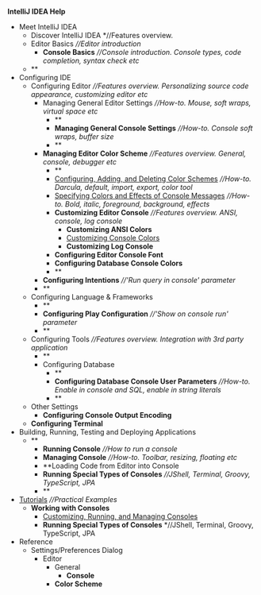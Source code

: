 

**IntelliJ IDEA Help**

 - Meet IntelliJ IDEA	
 	 - Discover IntelliJ IDEA *//Features overview.
	 - Editor Basics *//Editor introduction*
		 - **Console Basics** *//Console introduction. Console types, code completion, syntax check etc* 	 
	 - **	 
 - Configuring IDE
	 - Configuring Editor *//Features overview. Personalizing source code appearance, customizing editor etc*
		 - Managing General Editor Settings *//How-to. Mouse, soft wraps, virtual space etc*
			 - **
			 - **Managing General Console Settings** *//How-to. Console soft wraps, buffer size*
			 - **
		 - **Managing Editor Color Scheme** *//Features overview. General, console, debugger etc*
			 - **
			 - [Configuring, Adding, and Deleting Color Schemes](Scheme.md) *//How-to. Darcula, default, import, export, color tool*
			 - [Specifying Colors and Effects of Console Messages](ColorTool.md) *//How-to. Bold, italic, foreground, background, effects*
			 - **Customizing Editor Console** *//Features overview. ANSI, console, log console*
				 - **Customizing ANSI Colors**
				 - [Customizing Console Colors](ConsoleColor.md)
				 - **Customizing Log Console**
			 - **Configuring Editor Console Font**
			 - **Configuring Database Console Colors**
			- **
		- **Configuring Intentions** *//'Run query in console' parameter*
		- **
	- Configuring Language & Frameworks
		- **
		- **Configuring Play Configuration** *//'Show on console run' parameter*
		- **
	- Configuring Tools *//Features overview. Integration with 3rd party application*
		- **
		- Configuring Database 
			- **
			- **Configuring Database Console User Parameters** *//How-to. Enable in console and SQL, enable in string literals*
			- **
	- Other Settings
		- **Configuring Console Output Encoding**
	- **Configuring Terminal**
- Building, Running, Testing and Deploying Applications
	- **
		- **Running Console** *//How to run a console*
		- **Managing Console** *//How-to. Toolbar, resizing, floating etc*
		- 	**Loading Code from Editor into Console
		- **Running Special Types of Consoles** *//JShell, Terminal, Groovy, TypeScript, JPA*
		- **
 - [Tutorials](Tutorials.md) *//Practical Examples*
 	 - **Working with Consoles**
	 	- [Customizing, Running, and Managing Consoles](Console.md)
		- **Running Special Types of Consoles** *//JShell, Terminal, Groovy, TypeScript, JPA
 - Reference
 	 - Settings/Preferences Dialog
	 	 - Editor
		 	 - General
			 	 - **Console**
			 - **Color Scheme**
 



